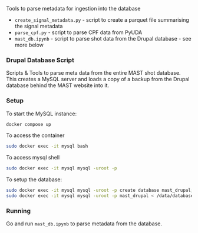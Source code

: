 Tools to parse metadata for ingestion into the database

- `create_signal_metadata.py` - script to create a parquet file summarising the signal metadata
- `parse_cpf.py` - script to parse CPF data from PyUDA
- `mast_db.ipynb` - script to parse shot data from the Drupal database - see more below


### Drupal Database Script
Scripts & Tools to parse meta data from the entire MAST shot database. This creates a MySQL server and loads a copy of a backup from the Drupal database behind 
the MAST website into it.

### Setup

To start the MySQL instance:

```bash
docker compose up
```

To access the container
```bash
sudo docker exec -it mysql bash
```

To access mysql shell

```bash
sudo docker exec -it mysql mysql -uroot -p
```

To setup the database:

```bash
sudo docker exec -it mysql mysql -uroot -p create database mast_drupal;
sudo docker exec -it mysql mysql -uroot -p mast_drupal < /data/database.sql;
```

### Running

Go and run `mast_db.ipynb` to parse metadata from the database.

